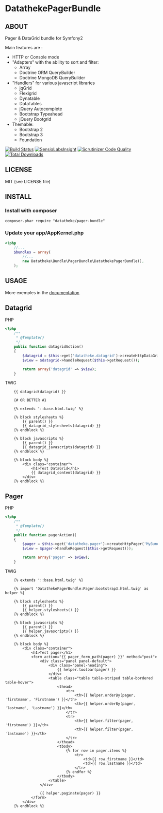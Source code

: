 DatathekePagerBundle
=================

ABOUT
-----

Pager & DataGrid bundle for Symfony2

Main features are :
 - HTTP or Console mode
 - "Adapters" with the ability to sort and filter:
    - Array
    - Doctrine ORM QueryBuilder
    - Doctrine MongoDB QueryBuilder
 - "Handlers" for various javascript libraries
    - jqGrid
    - Flexigrid
    - Dynatable
    - DataTables
    - jQuery Autocomplete
    - Bootstrap Typeahead
    - jQuery Bootgrid
 - Themable:
    - Bootstrap 2
    - Bootstrap 3
    - Foundation

[![Build Status](https://api.travis-ci.org/datatheke/DatathekePagerBundle.png?branch=master)](https://travis-ci.org/datatheke/DatathekePagerBundle) [![SensioLabsInsight](https://insight.sensiolabs.com/projects/303a41d8-f1d5-4b5f-a5b1-859eb99239d8/mini.png)](https://insight.sensiolabs.com/projects/303a41d8-f1d5-4b5f-a5b1-859eb99239d8) [![Scrutinizer Code Quality](https://scrutinizer-ci.com/g/datatheke/DatathekePagerBundle/badges/quality-score.png?b=master)](https://scrutinizer-ci.com/g/datatheke/DatathekePagerBundle/?branch=master) [![Total Downloads](https://poser.pugx.org/datatheke/pager-bundle/downloads.png)](https://packagist.org/packages/datatheke/pager-bundle)

LICENSE
-------

MIT (see LICENSE file)

INSTALL
-------

### Install with composer

    composer.phar require "datatheke/pager-bundle"

### Update your app/AppKernel.php

``` php
<?php
    //...
    $bundles = array(
        //...
        new Datatheke\Bundle\PagerBundle\DatathekePagerBundle(),
    );
```

USAGE
-----

More exemples in the [documentation](https://github.com/datatheke/DatathekePagerBundle/tree/master/Resources/doc)

## Datagrid

PHP

``` php
<?php
    /**
     * @Template()
     */
    public function datagridAction()
    {
        $datagrid = $this->get('datatheke.datagrid')->createHttpDataGrid('MyBundle:MyEntity');
        $view = $datagrid->handleRequest($this->getRequest());

        return array('datagrid' => $view);
    }
```

TWIG

``` html+django
    {{ datagrid(datagrid) }}

    {# OR BETTER #}

    {% extends '::base.html.twig' %}

    {% block stylesheets %}
        {{ parent() }}
        {{ datagrid_stylesheets(datagrid) }}
    {% endblock %}

    {% block javascripts %}
        {{ parent() }}
        {{ datagrid_javascripts(datagrid) }}
    {% endblock %}

    {% block body %}
        <div class="container">
            <h1>Test DataGrid</h1>
            {{ datagrid_content(datagrid) }}
        </div>
    {% endblock %}
```

## Pager

PHP

``` php
<?php
    /**
     * @Template()
     */
    public function pagerAction()
    {
        $pager = $this->get('datatheke.pager')->createHttpPager('MyBundle:MyEntity');
        $view = $pager->handleRequest($this->getRequest());

        return array('pager' => $view);
    }
```

TWIG

``` html+django
    {% extends '::base.html.twig' %}

    {% import 'DatathekePagerBundle:Pager:bootstrap3.html.twig' as helper %}

    {% block stylesheets %}
        {{ parent() }}
        {{ helper.stylesheets() }}
    {% endblock %}

    {% block javascripts %}
        {{ parent() }}
        {{ helper.javascripts() }}
    {% endblock %}

    {% block body %}
        <div class="container">
            <h1>Test pager</h1>
            <form action="{{ pager_form_path(pager) }}" method="post">
                <div class="panel panel-default">
                    <div class="panel-heading">
                        {{ helper.toolbar(pager) }}
                    </div>
                    <table class="table table-striped table-bordered table-hover">
                        <thead>
                            <tr>
                                <th>{{ helper.orderBy(pager, 'firstname', 'Firstname') }}</th>
                                <th>{{ helper.orderBy(pager, 'lastname', 'Lastname') }}</th>
                            </tr>
                            <tr>
                                <th>{{ helper.filter(pager, 'firstname') }}</th>
                                <th>{{ helper.filter(pager, 'lastname') }}</th>
                            </tr>
                        </thead>
                        <tbody>
                            {% for row in pager.items %}
                                <tr>
                                    <td>{{ row.firstname }}</td>
                                    <td>{{ row.lastname }}</td>
                                </tr>
                            {% endfor %}
                        </tbody>
                    </table>
                </div>

                {{ helper.paginate(pager) }}
            </form>
        </div>
    {% endblock %}
```
